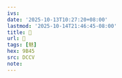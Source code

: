 ```yaml
---
ivs:
date: '2025-10-13T10:27:20+08:00'
lastmod: '2025-10-14T21:46:45-08:00'
title: 􂜺
url: 􂜺
tags: [魅]
hex: 9B45
src: DCCV
note:
---
```

